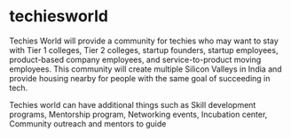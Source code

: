 # techiesworld

Techies World will provide a community for techies who may want to stay with Tier 1 colleges, Tier 2 colleges, startup founders, startup employees, product-based company employees, and service-to-product moving employees. This community will create multiple Silicon Valleys in India and provide housing nearby for people with the same goal of succeeding in tech.

Techies world can have additional things such as Skill development programs, Mentorship program, Networking events, Incubation center, Community outreach and mentors to guide 

